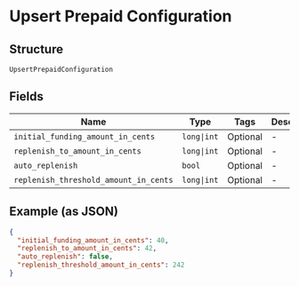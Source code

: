 
# Upsert Prepaid Configuration

## Structure

`UpsertPrepaidConfiguration`

## Fields

| Name | Type | Tags | Description |
|  --- | --- | --- | --- |
| `initial_funding_amount_in_cents` | `long\|int` | Optional | - |
| `replenish_to_amount_in_cents` | `long\|int` | Optional | - |
| `auto_replenish` | `bool` | Optional | - |
| `replenish_threshold_amount_in_cents` | `long\|int` | Optional | - |

## Example (as JSON)

```json
{
  "initial_funding_amount_in_cents": 40,
  "replenish_to_amount_in_cents": 42,
  "auto_replenish": false,
  "replenish_threshold_amount_in_cents": 242
}
```

